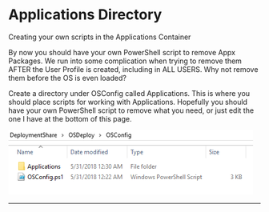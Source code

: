 # Applications Directory

Creating your own scripts in the Applications Container

By now you should have your own PowerShell script to remove Appx Packages. We run into some complication when trying to remove them AFTER the User Profile is created, including in ALL USERS. Why not remove them before the OS is even loaded?

Create a directory under OSConfig called Applications.  This is where you should place scripts for working with Applications.  Hopefully you should have your own PowerShell script to remove what you need, or just edit the one I have at the bottom of this page.

![](/assets/2018-05-31_0-43-53.png)

---
